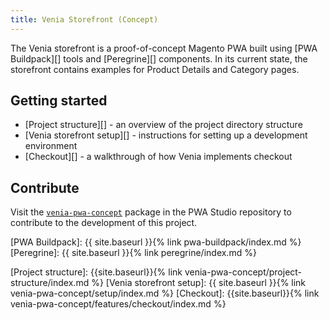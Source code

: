 ```yaml
---
title: Venia Storefront (Concept)
---
```


The Venia storefront is a proof-of-concept Magento PWA built using [PWA Buildpack][] tools and [Peregrine][] components.
In its current state, the storefront contains examples for Product Details and Category pages.

## Getting started

* [Project structure][] - an overview of the project directory structure
* [Venia storefront setup][] - instructions for setting up a development environment
* [Checkout][] - a walkthrough of how Venia implements checkout

## Contribute

Visit the [`venia-pwa-concept`][] package in the PWA Studio repository to contribute to the development of this project.

[`venia-pwa-concept`]: https://github.com/magento/pwa-studio/tree/master/packages/venia-concept
[PWA Buildpack]: {{ site.baseurl }}{% link pwa-buildpack/index.md %}
[Peregrine]: {{ site.baseurl }}{% link peregrine/index.md %}

[Project structure]: {{site.baseurl}}{% link venia-pwa-concept/project-structure/index.md %}
[Venia storefront setup]: {{ site.baseurl }}{% link venia-pwa-concept/setup/index.md %}
[Checkout]: {{site.baseurl}}{% link venia-pwa-concept/features/checkout/index.md %}

